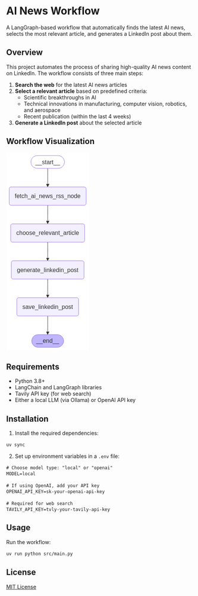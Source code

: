 # AI News Workflow

A LangGraph-based workflow that automatically finds the latest AI news, selects the most relevant article, and generates a LinkedIn post about them.

## Overview

This project automates the process of sharing high-quality AI news content on LinkedIn. The workflow consists of three main steps:

1. **Search the web** for the latest AI news articles
2. **Select a relevant article** based on predefined criteria:
   - Scientific breakthroughs in AI
   - Technical innovations in manufacturing, computer vision, robotics, and aerospace
   - Recent publication (within the last 4 weeks)
3. **Generate a LinkedIn post** about the selected article

## Workflow Visualization

![AI News Workflow Graph](graph.png)

## Requirements

- Python 3.8+
- LangChain and LangGraph libraries
- Tavily API key (for web search)
- Either a local LLM (via Ollama) or OpenAI API key

## Installation

1. Install the required dependencies:
```bash
uv sync
```

2. Set up environment variables in a `.env` file:

```
# Choose model type: "local" or "openai"
MODEL=local

# If using OpenAI, add your API key
OPENAI_API_KEY=sk-your-openai-api-key

# Required for web search
TAVILY_API_KEY=tvly-your-tavily-api-key
```

## Usage

Run the workflow:

```bash
uv run python src/main.py
```


## License

[MIT License](LICENSE)